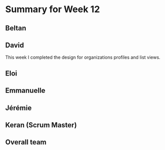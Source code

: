# Summary for Week 12

## Beltan


## David

This week I completed the design for organizations profiles and list views. 


## Eloi 


## Emmanuelle


## Jérémie 


## Keran (Scrum Master)



## Overall team


